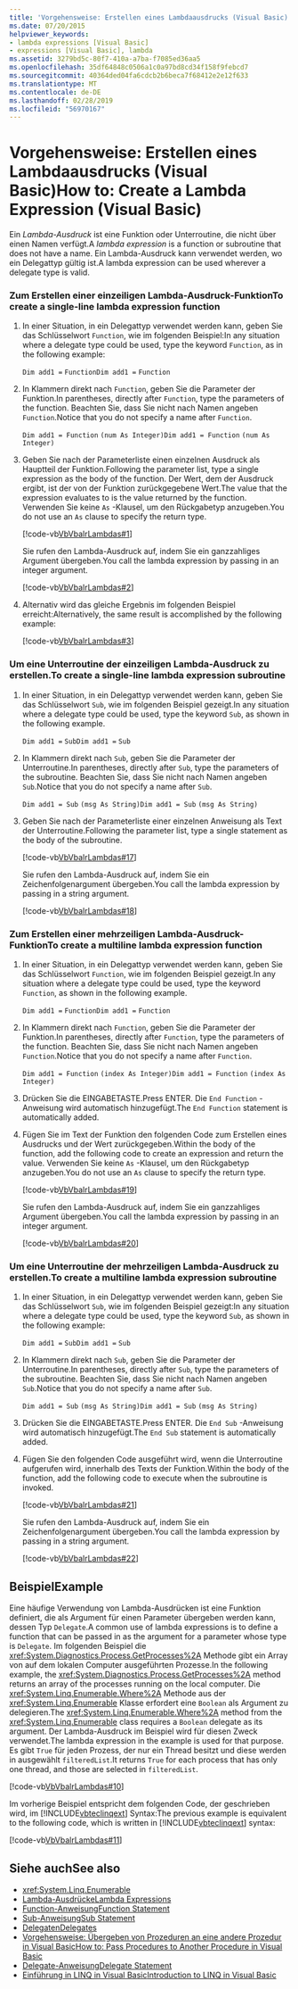 ```yaml
---
title: 'Vorgehensweise: Erstellen eines Lambdaausdrucks (Visual Basic)'
ms.date: 07/20/2015
helpviewer_keywords:
- lambda expressions [Visual Basic]
- expressions [Visual Basic], lambda
ms.assetid: 3279bd5c-80f7-410a-a7ba-f7085ed36aa5
ms.openlocfilehash: 35df64848c0506a1c0a97bd8cd34f158f9febcd7
ms.sourcegitcommit: 40364ded04fa6cdcb2b6beca7f68412e2e12f633
ms.translationtype: MT
ms.contentlocale: de-DE
ms.lasthandoff: 02/28/2019
ms.locfileid: "56970167"
---
```

# <a name="how-to-create-a-lambda-expression-visual-basic"></a><span data-ttu-id="bf5f5-102">Vorgehensweise: Erstellen eines Lambdaausdrucks (Visual Basic)</span><span class="sxs-lookup"><span data-stu-id="bf5f5-102">How to: Create a Lambda Expression (Visual Basic)</span></span>
<span data-ttu-id="bf5f5-103">Ein *Lambda-Ausdruck* ist eine Funktion oder Unterroutine, die nicht über einen Namen verfügt.</span><span class="sxs-lookup"><span data-stu-id="bf5f5-103">A *lambda expression* is a function or subroutine that does not have a name.</span></span> <span data-ttu-id="bf5f5-104">Ein Lambda-Ausdruck kann verwendet werden, wo ein Delegattyp gültig ist.</span><span class="sxs-lookup"><span data-stu-id="bf5f5-104">A lambda expression can be used wherever a delegate type is valid.</span></span>  
  
### <a name="to-create-a-single-line-lambda-expression-function"></a><span data-ttu-id="bf5f5-105">Zum Erstellen einer einzeiligen Lambda-Ausdruck-Funktion</span><span class="sxs-lookup"><span data-stu-id="bf5f5-105">To create a single-line lambda expression function</span></span>  
  
1.  <span data-ttu-id="bf5f5-106">In einer Situation, in ein Delegattyp verwendet werden kann, geben Sie das Schlüsselwort `Function`, wie im folgenden Beispiel:</span><span class="sxs-lookup"><span data-stu-id="bf5f5-106">In any situation where a delegate type could be used, type the keyword `Function`, as in the following example:</span></span>  
  
     <span data-ttu-id="bf5f5-107">`Dim add1 =`   `Function`</span><span class="sxs-lookup"><span data-stu-id="bf5f5-107">`Dim add1 =`   `Function`</span></span>  
  
2.  <span data-ttu-id="bf5f5-108">In Klammern direkt nach `Function`, geben Sie die Parameter der Funktion.</span><span class="sxs-lookup"><span data-stu-id="bf5f5-108">In parentheses, directly after `Function`, type the parameters of the function.</span></span> <span data-ttu-id="bf5f5-109">Beachten Sie, dass Sie nicht nach Namen angeben `Function`.</span><span class="sxs-lookup"><span data-stu-id="bf5f5-109">Notice that you do not specify a name after `Function`.</span></span>  
  
     <span data-ttu-id="bf5f5-110">`Dim add1 = Function`   `(num As Integer)`</span><span class="sxs-lookup"><span data-stu-id="bf5f5-110">`Dim add1 = Function`   `(num As Integer)`</span></span>  
  
3.  <span data-ttu-id="bf5f5-111">Geben Sie nach der Parameterliste einen einzelnen Ausdruck als Hauptteil der Funktion.</span><span class="sxs-lookup"><span data-stu-id="bf5f5-111">Following the parameter list, type a single expression as the body of the function.</span></span> <span data-ttu-id="bf5f5-112">Der Wert, dem der Ausdruck ergibt, ist der von der Funktion zurückgegebene Wert.</span><span class="sxs-lookup"><span data-stu-id="bf5f5-112">The value that the expression evaluates to is the value returned by the function.</span></span> <span data-ttu-id="bf5f5-113">Verwenden Sie keine `As` -Klausel, um den Rückgabetyp anzugeben.</span><span class="sxs-lookup"><span data-stu-id="bf5f5-113">You do not use an `As` clause to specify the return type.</span></span>  
  
     [!code-vb[VbVbalrLambdas#1](~/samples/snippets/visualbasic/VS_Snippets_VBCSharp/VbVbalrLambdas/VB/Class1.vb#1)]  
  
     <span data-ttu-id="bf5f5-114">Sie rufen den Lambda-Ausdruck auf, indem Sie ein ganzzahliges Argument übergeben.</span><span class="sxs-lookup"><span data-stu-id="bf5f5-114">You call the lambda expression by passing in an integer argument.</span></span>  
  
     [!code-vb[VbVbalrLambdas#2](~/samples/snippets/visualbasic/VS_Snippets_VBCSharp/VbVbalrLambdas/VB/Class1.vb#2)]  
  
4.  <span data-ttu-id="bf5f5-115">Alternativ wird das gleiche Ergebnis im folgenden Beispiel erreicht:</span><span class="sxs-lookup"><span data-stu-id="bf5f5-115">Alternatively, the same result is accomplished by the following example:</span></span>  
  
     [!code-vb[VbVbalrLambdas#3](~/samples/snippets/visualbasic/VS_Snippets_VBCSharp/VbVbalrLambdas/VB/Class1.vb#3)]  
  
### <a name="to-create-a-single-line-lambda-expression-subroutine"></a><span data-ttu-id="bf5f5-116">Um eine Unterroutine der einzeiligen Lambda-Ausdruck zu erstellen.</span><span class="sxs-lookup"><span data-stu-id="bf5f5-116">To create a single-line lambda expression subroutine</span></span>  
  
1.  <span data-ttu-id="bf5f5-117">In einer Situation, in ein Delegattyp verwendet werden kann, geben Sie das Schlüsselwort `Sub`, wie im folgenden Beispiel gezeigt.</span><span class="sxs-lookup"><span data-stu-id="bf5f5-117">In any situation where a delegate type could be used, type the keyword `Sub`, as shown in the following example.</span></span>  
  
     <span data-ttu-id="bf5f5-118">`Dim add1 =`   `Sub`</span><span class="sxs-lookup"><span data-stu-id="bf5f5-118">`Dim add1 =`   `Sub`</span></span>  
  
2.  <span data-ttu-id="bf5f5-119">In Klammern direkt nach `Sub`, geben Sie die Parameter der Unterroutine.</span><span class="sxs-lookup"><span data-stu-id="bf5f5-119">In parentheses, directly after `Sub`, type the parameters of the subroutine.</span></span> <span data-ttu-id="bf5f5-120">Beachten Sie, dass Sie nicht nach Namen angeben `Sub`.</span><span class="sxs-lookup"><span data-stu-id="bf5f5-120">Notice that you do not specify a name after `Sub`.</span></span>  
  
     <span data-ttu-id="bf5f5-121">`Dim add1 = Sub`   `(msg As String)`</span><span class="sxs-lookup"><span data-stu-id="bf5f5-121">`Dim add1 = Sub`   `(msg As String)`</span></span>  
  
3.  <span data-ttu-id="bf5f5-122">Geben Sie nach der Parameterliste einer einzelnen Anweisung als Text der Unterroutine.</span><span class="sxs-lookup"><span data-stu-id="bf5f5-122">Following the parameter list, type a single statement as the body of the subroutine.</span></span>  
  
     [!code-vb[VbVbalrLambdas#17](~/samples/snippets/visualbasic/VS_Snippets_VBCSharp/VbVbalrLambdas/VB/Class1.vb#17)]  
  
     <span data-ttu-id="bf5f5-123">Sie rufen den Lambda-Ausdruck auf, indem Sie ein Zeichenfolgenargument übergeben.</span><span class="sxs-lookup"><span data-stu-id="bf5f5-123">You call the lambda expression by passing in a string argument.</span></span>  
  
     [!code-vb[VbVbalrLambdas#18](~/samples/snippets/visualbasic/VS_Snippets_VBCSharp/VbVbalrLambdas/VB/Class1.vb#18)]  
  
### <a name="to-create-a-multiline-lambda-expression-function"></a><span data-ttu-id="bf5f5-124">Zum Erstellen einer mehrzeiligen Lambda-Ausdruck-Funktion</span><span class="sxs-lookup"><span data-stu-id="bf5f5-124">To create a multiline lambda expression function</span></span>  
  
1.  <span data-ttu-id="bf5f5-125">In einer Situation, in ein Delegattyp verwendet werden kann, geben Sie das Schlüsselwort `Function`, wie im folgenden Beispiel gezeigt.</span><span class="sxs-lookup"><span data-stu-id="bf5f5-125">In any situation where a delegate type could be used, type the keyword `Function`, as shown in the following example.</span></span>  
  
     <span data-ttu-id="bf5f5-126">`Dim add1 =`   `Function`</span><span class="sxs-lookup"><span data-stu-id="bf5f5-126">`Dim add1 =`   `Function`</span></span>  
  
2.  <span data-ttu-id="bf5f5-127">In Klammern direkt nach `Function`, geben Sie die Parameter der Funktion.</span><span class="sxs-lookup"><span data-stu-id="bf5f5-127">In parentheses, directly after `Function`, type the parameters of the function.</span></span> <span data-ttu-id="bf5f5-128">Beachten Sie, dass Sie nicht nach Namen angeben `Function`.</span><span class="sxs-lookup"><span data-stu-id="bf5f5-128">Notice that you do not specify a name after `Function`.</span></span>  
  
     <span data-ttu-id="bf5f5-129">`Dim add1 = Function`   `(index As Integer)`</span><span class="sxs-lookup"><span data-stu-id="bf5f5-129">`Dim add1 = Function`   `(index As Integer)`</span></span>  
  
3.  <span data-ttu-id="bf5f5-130">Drücken Sie die EINGABETASTE.</span><span class="sxs-lookup"><span data-stu-id="bf5f5-130">Press ENTER.</span></span> <span data-ttu-id="bf5f5-131">Die `End Function` -Anweisung wird automatisch hinzugefügt.</span><span class="sxs-lookup"><span data-stu-id="bf5f5-131">The `End Function` statement is automatically added.</span></span>  
  
4.  <span data-ttu-id="bf5f5-132">Fügen Sie im Text der Funktion den folgenden Code zum Erstellen eines Ausdrucks und der Wert zurückgegeben.</span><span class="sxs-lookup"><span data-stu-id="bf5f5-132">Within the body of the function, add the following code to create an expression and return the value.</span></span> <span data-ttu-id="bf5f5-133">Verwenden Sie keine `As` -Klausel, um den Rückgabetyp anzugeben.</span><span class="sxs-lookup"><span data-stu-id="bf5f5-133">You do not use an `As` clause to specify the return type.</span></span>  
  
     [!code-vb[VbVbalrLambdas#19](~/samples/snippets/visualbasic/VS_Snippets_VBCSharp/VbVbalrLambdas/VB/Class1.vb#19)]  
  
     <span data-ttu-id="bf5f5-134">Sie rufen den Lambda-Ausdruck auf, indem Sie ein ganzzahliges Argument übergeben.</span><span class="sxs-lookup"><span data-stu-id="bf5f5-134">You call the lambda expression by passing in an integer argument.</span></span>  
  
     [!code-vb[VbVbalrLambdas#20](~/samples/snippets/visualbasic/VS_Snippets_VBCSharp/VbVbalrLambdas/VB/Class1.vb#20)]  
  
### <a name="to-create-a-multiline-lambda-expression-subroutine"></a><span data-ttu-id="bf5f5-135">Um eine Unterroutine der mehrzeiligen Lambda-Ausdruck zu erstellen.</span><span class="sxs-lookup"><span data-stu-id="bf5f5-135">To create a multiline lambda expression subroutine</span></span>  
  
1.  <span data-ttu-id="bf5f5-136">In einer Situation, in ein Delegattyp verwendet werden kann, geben Sie das Schlüsselwort `Sub`, wie im folgenden Beispiel gezeigt:</span><span class="sxs-lookup"><span data-stu-id="bf5f5-136">In any situation where a delegate type could be used, type the keyword `Sub`, as shown in the following example:</span></span>  
  
     <span data-ttu-id="bf5f5-137">`Dim add1 =`   `Sub`</span><span class="sxs-lookup"><span data-stu-id="bf5f5-137">`Dim add1 =`   `Sub`</span></span>  
  
2.  <span data-ttu-id="bf5f5-138">In Klammern direkt nach `Sub`, geben Sie die Parameter der Unterroutine.</span><span class="sxs-lookup"><span data-stu-id="bf5f5-138">In parentheses, directly after `Sub`, type the parameters of the subroutine.</span></span> <span data-ttu-id="bf5f5-139">Beachten Sie, dass Sie nicht nach Namen angeben `Sub`.</span><span class="sxs-lookup"><span data-stu-id="bf5f5-139">Notice that you do not specify a name after `Sub`.</span></span>  
  
     <span data-ttu-id="bf5f5-140">`Dim add1 = Sub`  `(msg As String)`</span><span class="sxs-lookup"><span data-stu-id="bf5f5-140">`Dim add1 = Sub`  `(msg As String)`</span></span>  
  
3.  <span data-ttu-id="bf5f5-141">Drücken Sie die EINGABETASTE.</span><span class="sxs-lookup"><span data-stu-id="bf5f5-141">Press ENTER.</span></span> <span data-ttu-id="bf5f5-142">Die `End Sub` -Anweisung wird automatisch hinzugefügt.</span><span class="sxs-lookup"><span data-stu-id="bf5f5-142">The `End Sub` statement is automatically added.</span></span>  
  
4.  <span data-ttu-id="bf5f5-143">Fügen Sie den folgenden Code ausgeführt wird, wenn die Unterroutine aufgerufen wird, innerhalb des Texts der Funktion.</span><span class="sxs-lookup"><span data-stu-id="bf5f5-143">Within the body of the function, add the following code to execute when the subroutine is invoked.</span></span>  
  
     [!code-vb[VbVbalrLambdas#21](~/samples/snippets/visualbasic/VS_Snippets_VBCSharp/VbVbalrLambdas/VB/Class1.vb#21)]  
  
     <span data-ttu-id="bf5f5-144">Sie rufen den Lambda-Ausdruck auf, indem Sie ein Zeichenfolgenargument übergeben.</span><span class="sxs-lookup"><span data-stu-id="bf5f5-144">You call the lambda expression by passing in a string argument.</span></span>  
  
     [!code-vb[VbVbalrLambdas#22](~/samples/snippets/visualbasic/VS_Snippets_VBCSharp/VbVbalrLambdas/VB/Class1.vb#22)]  
  
## <a name="example"></a><span data-ttu-id="bf5f5-145">Beispiel</span><span class="sxs-lookup"><span data-stu-id="bf5f5-145">Example</span></span>  
 <span data-ttu-id="bf5f5-146">Eine häufige Verwendung von Lambda-Ausdrücken ist eine Funktion definiert, die als Argument für einen Parameter übergeben werden kann, dessen Typ `Delegate`.</span><span class="sxs-lookup"><span data-stu-id="bf5f5-146">A common use of lambda expressions is to define a function that can be passed in as the argument for a parameter whose type is `Delegate`.</span></span> <span data-ttu-id="bf5f5-147">Im folgenden Beispiel die <xref:System.Diagnostics.Process.GetProcesses%2A> Methode gibt ein Array von auf dem lokalen Computer ausgeführten Prozesse.</span><span class="sxs-lookup"><span data-stu-id="bf5f5-147">In the following example, the <xref:System.Diagnostics.Process.GetProcesses%2A> method returns an array of the processes running on the local computer.</span></span> <span data-ttu-id="bf5f5-148">Die <xref:System.Linq.Enumerable.Where%2A> Methode aus der <xref:System.Linq.Enumerable> Klasse erfordert eine `Boolean` als Argument zu delegieren.</span><span class="sxs-lookup"><span data-stu-id="bf5f5-148">The <xref:System.Linq.Enumerable.Where%2A> method from the <xref:System.Linq.Enumerable> class requires a `Boolean` delegate as its argument.</span></span> <span data-ttu-id="bf5f5-149">Der Lambda-Ausdruck im Beispiel wird für diesen Zweck verwendet.</span><span class="sxs-lookup"><span data-stu-id="bf5f5-149">The lambda expression in the example is used for that purpose.</span></span> <span data-ttu-id="bf5f5-150">Es gibt `True` für jeden Prozess, der nur ein Thread besitzt und diese werden in ausgewählt `filteredList`.</span><span class="sxs-lookup"><span data-stu-id="bf5f5-150">It returns `True` for each process that has only one thread, and those are selected in `filteredList`.</span></span>  
  
 [!code-vb[VbVbalrLambdas#10](~/samples/snippets/visualbasic/VS_Snippets_VBCSharp/VbVbalrLambdas/VB/Class4.vb#10)]  
  
 <span data-ttu-id="bf5f5-151">Im vorherige Beispiel entspricht dem folgenden Code, der geschrieben wird, im [!INCLUDE[vbteclinqext](~/includes/vbteclinqext-md.md)] Syntax:</span><span class="sxs-lookup"><span data-stu-id="bf5f5-151">The previous example is equivalent to the following code, which is written in [!INCLUDE[vbteclinqext](~/includes/vbteclinqext-md.md)] syntax:</span></span>  
  
 [!code-vb[VbVbalrLambdas#11](~/samples/snippets/visualbasic/VS_Snippets_VBCSharp/VbVbalrLambdas/VB/Class5.vb#11)]  
  
## <a name="see-also"></a><span data-ttu-id="bf5f5-152">Siehe auch</span><span class="sxs-lookup"><span data-stu-id="bf5f5-152">See also</span></span>
- <xref:System.Linq.Enumerable>
- [<span data-ttu-id="bf5f5-153">Lambda-Ausdrücke</span><span class="sxs-lookup"><span data-stu-id="bf5f5-153">Lambda Expressions</span></span>](./lambda-expressions.md)
- [<span data-ttu-id="bf5f5-154">Function-Anweisung</span><span class="sxs-lookup"><span data-stu-id="bf5f5-154">Function Statement</span></span>](../../../../visual-basic/language-reference/statements/function-statement.md)
- [<span data-ttu-id="bf5f5-155">Sub-Anweisung</span><span class="sxs-lookup"><span data-stu-id="bf5f5-155">Sub Statement</span></span>](../../../../visual-basic/language-reference/statements/sub-statement.md)
- [<span data-ttu-id="bf5f5-156">Delegaten</span><span class="sxs-lookup"><span data-stu-id="bf5f5-156">Delegates</span></span>](../../../../visual-basic/programming-guide/language-features/delegates/index.md)
- [<span data-ttu-id="bf5f5-157">Vorgehensweise: Übergeben von Prozeduren an eine andere Prozedur in Visual Basic</span><span class="sxs-lookup"><span data-stu-id="bf5f5-157">How to: Pass Procedures to Another Procedure in Visual Basic</span></span>](../../../../visual-basic/programming-guide/language-features/delegates/how-to-pass-procedures-to-another-procedure.md)
- [<span data-ttu-id="bf5f5-158">Delegate-Anweisung</span><span class="sxs-lookup"><span data-stu-id="bf5f5-158">Delegate Statement</span></span>](../../../../visual-basic/language-reference/statements/delegate-statement.md)
- [<span data-ttu-id="bf5f5-159">Einführung in LINQ in Visual Basic</span><span class="sxs-lookup"><span data-stu-id="bf5f5-159">Introduction to LINQ in Visual Basic</span></span>](../../../../visual-basic/programming-guide/language-features/linq/introduction-to-linq.md)
